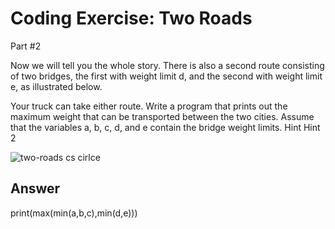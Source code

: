 # Coding Exercise: Two Roads

Part #2

Now we will tell you the whole story. There is also a second route consisting of two bridges, the first with weight limit d, 
and the second with weight limit e, as illustrated below.

Your truck can take either route. Write a program that prints out the maximum weight that can be transported between the two cities. 
Assume that the variables a, b, c, d, and e contain the bridge weight limits. Hint Hint 2 

![two-roads cs cirlce](https://user-images.githubusercontent.com/86063895/216823237-8efa2e15-1eea-4da5-b6e4-efe6fcedaa51.png)

## Answer 
print(max(min(a,b,c),min(d,e)))
